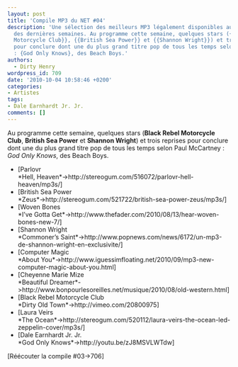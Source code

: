 ```yaml
---
layout: post
title: 'Compile MP3 du NET #04'
description: 'Une sélection des meilleurs MP3 légalement disponibles au téléchargement
  des dernières semaines. Au programme cette semaine, quelques stars ({{Black Rebel
  Motorcycle Club}}, {{British Sea Power}} et {{Shannon Wright}}) et trois reprises
  pour conclure dont une du plus grand titre pop de tous les temps selon Paul McCartney
  : {God Only Knows}, des Beach Boys.'
authors:
  - Dirty Henry
wordpress_id: 709
date: '2010-10-04 10:58:46 +0200'
categories:
- Artistes
tags:
- Dale Earnhardt Jr. Jr.
comments: []
---
```

Au programme cette semaine, quelques stars (__Black Rebel Motorcycle Club__, __British Sea Power__ et __Shannon Wright__) et trois reprises pour conclure dont une du plus grand titre pop de tous les temps selon Paul McCartney : *God Only Knows*, des Beach Boys.

<ul class="polaroids">

<li><div class="polaroid">[<img403>Parlovr<br />*Hell, Heaven*->http://stereogum.com/516072/parlovr-hell-heaven/mp3s/]</div></li>

<li><div class="polaroid">[<img405>British Sea Power<br />*Zeus*->http://stereogum.com/521722/british-sea-power-zeus/mp3s/]</div></li>

<li><div class="polaroid">[<img406>Woven Bones<br />*I’ve Gotta Get*->http://www.thefader.com/2010/08/13/hear-woven-bones-new-7/]</div></li>

<li><div class="polaroid">[<img404>Shannon Wright<br />*Commoner’s Saint*->http://www.popnews.com/news/6172/un-mp3-de-shannon-wright-en-exclusivite/]</div></li>

<li><div class="polaroid">[<img401>Computer Magic<br />*About You*->http://www.iguessimfloating.net/2010/09/mp3-new-computer-magic-about-you.html]</div></li>

<li><div class="polaroid">[<img407>Cheyenne Marie Mize<br />*Beautiful Dreamer*->http://www.bonpourlesoreilles.net/musique/2010/08/old-western.html]</div></li>

<li><div class="polaroid">[<img408>Black Rebel Motorcycle Club<br />*Dirty Old Town*->http://vimeo.com/20800975]</div></li>

<li><div class="polaroid">[<img409>Laura Veirs<br />*The Ocean*->http://stereogum.com/520112/laura-veirs-the-ocean-led-zeppelin-cover/mp3s/]</div></li>

<li><div class="polaroid">[<img402>Dale Earnhardt Jr. Jr.<br />*God Only Knows*->http://youtu.be/zJ8MSVLWTdw]</div></li>

</ul>

[Réécouter la compile #03->706]

